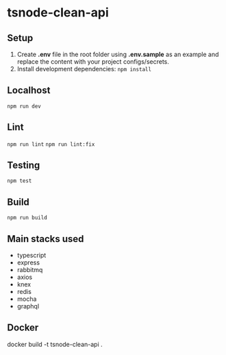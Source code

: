 # tsnode-clean-api

## Setup

1. Create **.env** file in the root folder using **.env.sample** as an example and replace the content with your project configs/secrets.
2. Install development dependencies:
   `npm install`

## Localhost

`npm run dev`

## Lint

`npm run lint`
`npm run lint:fix`

## Testing

`npm test`

## Build

`npm run build`

## Main stacks used

- typescript
- express
- rabbitmq
- axios
- knex
- redis
- mocha
- graphql

## Docker 

docker build -t tsnode-clean-api . 
